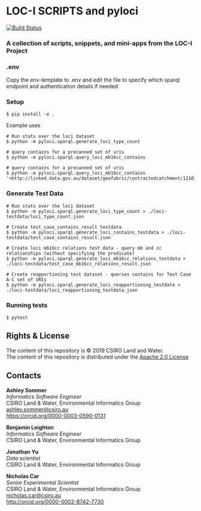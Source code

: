 # LOC-I SCRIPTS and pyloci

[![Build Status](https://travis-ci.org/CSIRO-enviro-informatics/loci-scripts.svg?branch=master)](https://travis-ci.org/CSIRO-enviro-informatics/loci-scripts)

### A collection of scripts, snippets, and mini-apps from the LOC-I Project

### .env

Copy the env-template to .env and edit the file to specify which sparql endpoint
and authentication details if needed

### Setup

```
$ pip install -e .
```

Example uses
```
# Run stats over the loci dataset
$ python -m pyloci.sparql.generate_loci_type_count 

# query contains for a precanned set of uris
$ python -m pyloci.sparql.query_loci_mb16cc_contains

# query contains for a precanned set of uris
$ python -m pyloci.sparql.query_loci_mb16cc_contains '<http://linked.data.gov.au/dataset/geofabric/contractedcatchment/12101547>'
```

### Generate Test Data
```
# Run stats over the loci dataset
$ python -m pyloci.sparql.generate_loci_type_count > ./loci-testdata/loci_type_count.json

# Create test_case_contains_result testdata
$ python -m pyloci.sparql.generate_loci_contains_testdata > ./loci-testdata/test_case_contains_result.json

# Create loci mb16cc relations test data - query mb and cc relationships (without specifying the predicate)
$ python -m pyloci.sparql.generate_loci_mb16cc_relations_testdata > ./loci-testdata/test_case_mb16cc_relations_result.json

# Create reapportioning test dataset - queries contains for Test Case A-C set of URIs 
$ python -m pyloci.sparql.generate_loci_reapportioning_testdata > ./loci-testdata/loci_reapportioning_testdata.json
```

### Running tests
```
$ pytest
```


## Rights & License
The content of this repository is &copy; 2019 CSIRO Land and Water.  
The content of this repository is distributed under the [Apache 2.0 License](https://www.apache.org/licenses/LICENSE-2.0)

## Contacts

**Ashley Sommer**  
*Informatics Software Engineer*  
CSIRO Land & Water, Environmental Informatics Group  
<ashley.sommer@csiro.au>  
<https://orcid.org/0000-0003-0590-0131>  


**Benjamin Leighton**  
*Informatics Software Engineer*  
CSIRO Land & Water, Environmental Informatics Group  

**Jonathan Yu**  
*Data scientist*  
CSIRO Land & Water, Environmental Informatics Group  


**Nicholas Car**  
*Senior Experimental Scientist*  
CSIRO Land & Water, Environmental Informatics Group  
<nicholas.car@csiro.au>  
<http://orcid.org/0000-0002-8742-7730>  

